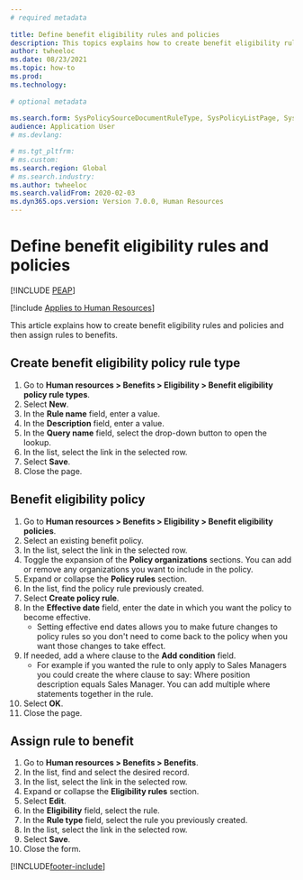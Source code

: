 ```yaml
--- 
# required metadata 
 
title: Define benefit eligibility rules and policies
description: This topics explains how to create benefit eligibility rules and policies and then assign rules to Benefits. 
author: twheeloc
ms.date: 08/23/2021
ms.topic: how-to 
ms.prod:  
ms.technology:  
 
# optional metadata 
 
ms.search.form: SysPolicySourceDocumentRuleType, SysPolicyListPage, SysPolicy, HcmBenefitEligibilityPolicy, HcmBenefit, BenefitWorkspace, HcmBenefitSummaryPart  
audience: Application User 
# ms.devlang:  

# ms.tgt_pltfrm:  
# ms.custom:  
ms.search.region: Global
# ms.search.industry: 
ms.author: twheeloc
ms.search.validFrom: 2020-02-03
ms.dyn365.ops.version: Version 7.0.0, Human Resources
---
```


# Define benefit eligibility rules and policies


[!INCLUDE [PEAP](../includes/peap-1.md)]

[!include [Applies to Human Resources](../includes/applies-to-hr.md)]

This article explains how to create benefit eligibility rules and policies and then assign rules to benefits.  

## Create benefit eligibility policy rule type

1. Go to **Human resources > Benefits > Eligibility > Benefit eligibility policy rule types**.
2. Select **New**.
3. In the **Rule name** field, enter a value.
4. In the **Description** field, enter a value.
5. In the **Query name** field, select the drop-down button to open the lookup.
6. In the list, select the link in the selected row.
7. Select **Save**.
8. Close the page.

## Benefit eligibility policy

1. Go to **Human resources > Benefits > Eligibility > Benefit eligibility policies**.
2. Select an existing benefit policy.
3. In the list, select the link in the selected row.
4. Toggle the expansion of the **Policy organizations** sections. You can add or remove any organizations you want to include in the policy.
5. Expand or collapse the **Policy rules** section.
6. In the list, find the policy rule previously created.
7. Select **Create policy rule**.
8. In the **Effective date** field, enter the date in which you want the policy to become effective.
    * Setting effective end dates allows you to make future changes to policy rules so you don't need to come back to the policy when you want those changes to take effect.  
9. If needed, add a where clause to the **Add condition** field.
    * For example if you wanted the rule to only apply to Sales Managers you could create the where clause to say: Where position description equals Sales Manager. You can add multiple where statements together in the rule.  
10. Select **OK**.
11. Close the page.

## Assign rule to benefit

1. Go to **Human resources > Benefits > Benefits**.
2. In the list, find and select the desired record.
3. In the list, select the link in the selected row.
4. Expand or collapse the **Eligibility rules** section.
5. Select **Edit**.
6. In the **Eligibility** field, select the rule.
7. In the **Rule type** field, select the rule you previously created.
9. In the list, select the link in the selected row.
10. Select **Save**.
11. Close the form.



[!INCLUDE[footer-include](../includes/footer-banner.md)]
